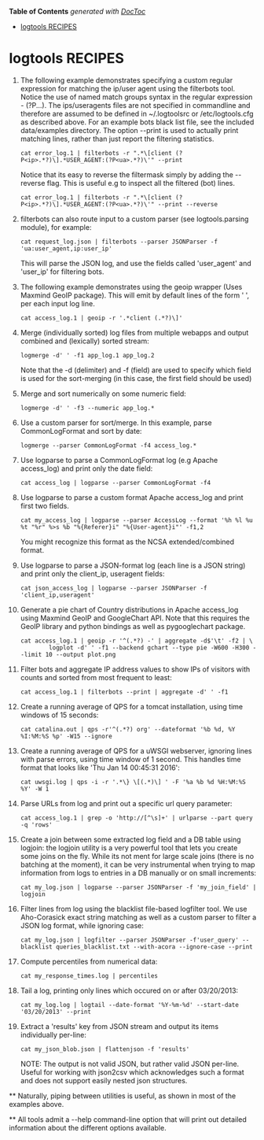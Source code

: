 <!-- START doctoc generated TOC please keep comment here to allow auto update -->
<!-- DON'T EDIT THIS SECTION, INSTEAD RE-RUN doctoc TO UPDATE -->
**Table of Contents**  *generated with [DocToc](https://github.com/thlorenz/doctoc)*

- [logtools RECIPES](#logtools-recipes)

<!-- END doctoc generated TOC please keep comment here to allow auto update -->

# logtools RECIPES

1. The following example demonstrates specifying a custom regular expression for matching
	the ip/user agent using the filterbots tool.
	Notice the use of named match groups syntax in the regular expression - (?P<name>...).
	The ips/useragents files are not specified in commandline and therefore are assumed to be defined
	in ~/.logtoolsrc or /etc/logtools.cfg as described above. For an example bots black list file, see the included data/examples directory.
	The option --print is used to actually print matching lines, rather than just report the filtering statistics.

	```
	cat error_log.1 | filterbots -r ".*\[client (?P<ip>.*?)\].*USER_AGENT:(?P<ua>.*?)\'" --print
	```

	Notice that its easy to reverse the filtermask simply by adding the --reverse flag. This is useful e.g
	to inspect all the filtered (bot) lines.

	```
	cat error_log.1 | filterbots -r ".*\[client (?P<ip>.*?)\].*USER_AGENT:(?P<ua>.*?)\'" --print --reverse
	```

1. filterbots can also route input to a custom parser (see logtools.parsing module), for example:

	```
	cat request_log.json | filterbots --parser JSONParser -f 'ua:user_agent,ip:user_ip'
	```

	This will parse the JSON log, and use the fields called 'user_agent' and 'user_ip' for filtering bots.

1. The following example demonstrates using the geoip wrapper (Uses Maxmind GeoIP package). This will
	emit by default lines of the form '<ip>	<country>', per each input log line.

	```
	cat access_log.1 | geoip -r '.*client (.*?)\]'
	```

1. Merge (individually sorted) log files from multiple webapps and output combined and (lexically) sorted stream:

	```
	logmerge -d' ' -f1 app_log.1 app_log.2
	```

	Note that the -d (delimiter) and -f (field) are used to specify which field is used
	for the sort-merging (in this case, the first field should be used)

1. Merge and sort numerically on some numeric field:

	```
	logmerge -d' ' -f3 --numeric app_log.*
	```

1. Use a custom parser for sort/merge. In this example, parse CommonLogFormat and sort by date:

	```
	logmerge --parser CommonLogFormat -f4 access_log.*
	```

1. Use logparse to parse a CommonLogFormat log (e.g Apache access_log) and print only the date field:

	```
	cat access_log | logparse --parser CommonLogFormat -f4
	```

1. Use logparse to parse a custom format Apache access_log and print first two fields.

	```
	cat my_access_log | logparse --parser AccessLog --format '%h %l %u %t "%r" %>s %b "%{Referer}i" "%{User-agent}i"' -f1,2
	```

	You might recognize this format as the NCSA extended/combined format.

1. Use logparse to parse a JSON-format log (each line is a JSON string)
	and print only the client_ip, useragent fields:

	```
	cat json_access_log | logparse --parser JSONParser -f 'client_ip,useragent'
	```

1. Generate a pie chart of Country distributions in Apache access_log using
	Maxmind GeoIP and GoogleChart API.
	Note that this requires the GeoIP library and python bindings as well as pygooglechart package.

	```
	cat access_log.1 | geoip -r '^(.*?) -' | aggregate -d$'\t' -f2 | \
			logplot -d' ' -f1 --backend gchart --type pie -W600 -H300 --limit 10 --output plot.png
	```

1. Filter bots and aggregate IP address values to show IPs of visitors with counts and sorted from most frequent to least:

	```
	cat access_log.1 | filterbots --print | aggregate -d' ' -f1
	```

1. Create a running average of QPS for a tomcat installation, using time windows of 15 seconds:

	```
	cat catalina.out | qps -r'^(.*?) org' --dateformat '%b %d, %Y %I:%M:%S %p' -W15 --ignore
	```
	
1. Create a running average of QPS for a uWSGI webserver, ignoring lines with parse errors, using time window of 1 second. This handles time format that looks like 'Thu Jan 14 00:45:31 2016':

   ```
   cat uwsgi.log | qps -i -r '.*\} \[(.*)\] ' -F '%a %b %d %H:%M:%S %Y' -W 1
   ```
   
1. Parse URLs from log and print out a specific url query parameter:

	```
	cat access_log.1 | grep -o 'http://[^\s]+' | urlparse --part query -q 'rows'
	```

1. Create a join between some extracted log field and a DB table using logjoin:
	the logjoin utility is a very powerful tool that lets you create some joins on the fly.
	While its not ment for large scale joins (there is no batching at the moment), it can be
	very instrumental when trying to map information from logs to entries in a DB manually
	or on small increments:

	```
	cat my_log.json | logparse --parser JSONParser -f 'my_join_field' | logjoin
	```

1. Filter lines from log using the blacklist file-based logfilter tool. We use Aho-Corasick exact string matching
    as well as a custom parser to filter a JSON log format, while ignoring case:

    ```
    cat my_log.json | logfilter --parser JSONParser -f'user_query' --blacklist queries_blacklist.txt --with-acora --ignore-case --print
    ```

1. Compute percentiles from numerical data:

    ```
    cat my_response_times.log | percentiles
    ```

1. Tail a log, printing only lines which occured on or after 03/20/2013:

	```
	cat my_log.log | logtail --date-format '%Y-%m-%d' --start-date '03/20/2013' --print
	```

1. Extract a 'results' key from JSON stream and output its items individually per-line:

    ```
    cat my_json_blob.json | flattenjson -f 'results'
    ```

    NOTE: The output is not valid JSON, but rather valid JSON per-line. Useful for working with json2csv
    which acknowledges such a format and does not support easily nested json structures.

** Naturally, piping between utilities is useful, as shown in most of the examples above.

** All tools admit a --help command-line option that will print out detailed information about the different
   options available.
